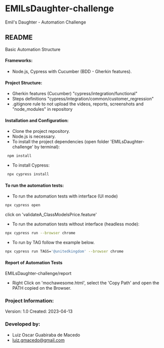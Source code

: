 # EMILsDaughter-challenge
Emil's Daughter - Automation Challenge

## README 
Basic Automation Structure

#### Frameworks: 
- Node.js, Cypress with Cucumber (BDD - Gherkin features).

#### Project Structure:
- Gherkin features (Cucumber) "cypress/integration/functional"
- Steps definitions "cypress/integration/common/customer_regression"
- .gitignore rule to not upload the videos, reports, screenshots and "node_modules" in repository

#### Installation and Configuration: 
- Clone the project repository.
- Node.js is necessary.
- To install the project dependencies (open folder 'EMILsDaughter-challenge' by terminal):
```sh
 npm install
```

- To install Cypress:
```sh
 npx cypress install
 ```


#### To run the automation tests:
- To run the automation tests with interface (UI mode)
```sh
npx cypress open
```
click on 'validateA_ClassModelsPrice.feature'


- To run the automation tests without interface (headless mode):
```sh
npx cypress run --browser chrome
```

- To run by TAG follow the example below.
```sh
npx cypress run TAGS='@unitedkingdom' --browser chrome
```

#### Report of Automation Tests
EMILsDaughter-challenge/report
- Right Click on 'mochawesome.html', select the 'Copy Path' and open the PATH copied on the Browser.

### Project Information:
Version: 1.0
Created: 2023-04-13

### Developed by:
- Luiz Oscar Guabiraba de Macedo
- luiz.gmacedo@gmail.com